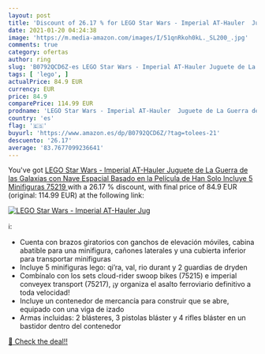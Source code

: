 ```yaml
---
layout: post
title: 'Discount of 26.17 % for LEGO Star Wars - Imperial AT-Hauler  Jug'
date: 2021-01-20 04:24:38
image: 'https://m.media-amazon.com/images/I/51qnRkoh0kL._SL200_.jpg'
comments: true
category: ofertas
author: ring
slug: 'B0792QCD6Z-es LEGO Star Wars - Imperial AT-Hauler Juguete de La Guerra...'
tags: [ 'lego', ]
actualPrice: 84.9 EUR
currency: EUR
price: 84.9
comparePrice: 114.99 EUR
prodname: 'LEGO Star Wars - Imperial AT-Hauler  Juguete de La Guerra de las Galaxias con Nave Espacial Basado en la Película de Han Solo  Incluye 5 Minifiguras  75219 '
country: 'es'
flag: '🇪🇸'
buyurl: 'https://www.amazon.es/dp/B0792QCD6Z/?tag=tolees-21'
descuento: '26.17'
average: '83.7677099236641'
---
```


You've got [LEGO Star Wars - Imperial AT-Hauler  Juguete de La Guerra de las Galaxias con Nave Espacial Basado en la Película de Han Solo  Incluye 5 Minifiguras  75219 ](https://www.amazon.es/dp/B0792QCD6Z/?tag=tolees-21) with a  26.17 % discount, with final price of 84.9 EUR (original: 114.99 EUR) at the following link:

[![LEGO Star Wars - Imperial AT-Hauler  Jug](https://m.media-amazon.com/images/I/51qnRkoh0kL._SL200_.jpg)](https://www.amazon.es/dp/B0792QCD6Z/?tag=tolees-21)

ℹ️:

- Cuenta con brazos giratorios con ganchos de elevación móviles, cabina abatible para una minifigura, cañones laterales y una cubierta inferior para transportar minifiguras
- Incluye 5 minifiguras lego: qi’ra, val, rio durant y 2 guardias de dryden
- Combínalo con los sets cloud-rider swoop bikes (75215) e imperial conveyex transport (75217), ¡y organiza el asalto ferroviario definitivo a toda velocidad!
- Incluye un contenedor de mercancía para construir que se abre, equipado con una viga de izado
- Armas incluidas: 2 blásteres, 3 pistolas bláster y 4 rifles bláster en un bastidor dentro del contenedor

[🛒 Check the deal!!](https://www.amazon.es/dp/B0792QCD6Z/?tag=tolees-21)
